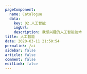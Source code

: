 ```yaml
---
pageComponent: 
  name: Catalogue
  data: 
    key: 02.人工智能
    imgUrl: 
    description: 我感兴趣的人工智能技术
title: 人工智能
date: 2020-03-11 21:50:54
permalink: /ai
sidebar: false
article: false
comment: false
editLink: false
---
```

